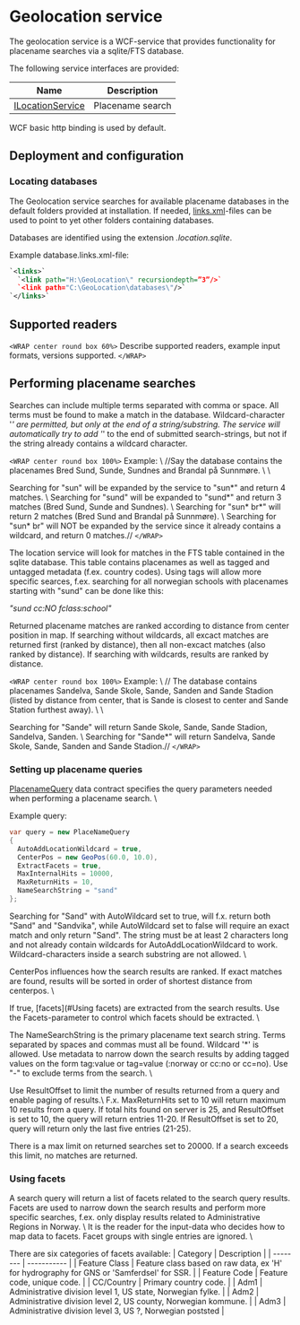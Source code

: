 # Geolocation service

The geolocation service is a WCF-service that provides functionality for placename searches via a sqlite/FTS database. 

The following service interfaces are provided:

 | Name                                                                               | Description      | 
 | ----                                                                               | -----------      | 
 | [ILocationService](http://support.teleplanglobe.com/MariaGDKDoc/html/8BEE5ECE.htm) | Placename search | 


WCF basic http binding is used by default.

## Deployment and configuration


### Locating databases

The Geolocation service searches for available placename databases in the default folders provided at installation. If needed, [links.xml](./../../../maps/config/links)-files can be used to point to yet other folders containing databases.

Databases are identified using the extension *.location.sqlite*.

Example database.links.xml-file:

```xml
`<links>`
  `<link path="H:\GeoLocation\" recursiondepth=”3”/>`
  `<link path="C:\GeoLocation\databases\"/>`
`</links>`
```

## Supported readers

`<WRAP center round box 60%>`
Describe supported readers, example input formats, versions supported.
`</WRAP>`


## Performing placename searches

Searches can include multiple terms separated with comma or space. All terms must be found to make a match in the database.
Wildcard-character '*' are permitted, but only at the end of a string/substring. The service will automatically try to add '*' to the end of submitted search-strings, but not if the string already contains a wildcard character.

`<WRAP center round box 100%>`
Example: \\
//Say the database contains the placenames Bred Sund, Sunde, Sundnes and Brandal på Sunnmøre. \\ \\

Searching for "sun" will be expanded by the service to "sun*" and return 4 matches. \\
Searching for "sund" will be expanded to "sund*" and return 3 matches (Bred Sund, Sunde and Sundnes). \\
Searching for "sun* br*" will return 2 matches (Bred Sund and Brandal på Sunnmøre). \\
Searching for "sun* br" will NOT be expanded by the service since it already contains a wildcard, and return 0 matches.//
`</WRAP>`

The location service will look for matches in the FTS table contained in the sqlite database. This table contains placenames as well as tagged and untagged metadata (f.ex. country codes). Using tags will allow more specific searces, f.ex. searching for all norwegian schools with placenames starting with "sund" can be done like this:

*"sund cc:NO fclass:school"*

Returned placename matches are ranked according to distance from center position in map. If searching without wildcards, all excact matches are returned first (ranked by distance), then all non-excact matches (also ranked by distance). If searching with wildcards, results are ranked by distance.

`<WRAP center round box 100%>`
Example: \\
// The database contains placenames Sandelva, Sande Skole, Sande, Sanden and Sande Stadion (listed by distance from center, that is Sande is closest to center and Sande Station furthest away). \\ \\

Searching for "Sande" will return Sande Skole, Sande, Sande Stadion, Sandelva, Sanden. \\
Searching for "Sande*" will return Sandelva, Sande Skole, Sande, Sanden and Sande Stadion.//
`</WRAP>` 

### Setting up placename queries

[PlacenameQuery](http://support.teleplanglobe.com/MariaGDKDoc/html/76C14EAC.htm) data contract specifies the query parameters needed when performing a placename search. \\

Example query:

```csharp
var query = new PlaceNameQuery
{
  AutoAddLocationWildcard = true,
  CenterPos = new GeoPos(60.0, 10.0),
  ExtractFacets = true,
  MaxInternalHits = 10000,
  MaxReturnHits = 10,
  NameSearchString = "sand"
};
```

Searching for "Sand" with AutoWildcard set to true, will f.x. return both "Sand" and "Sandvika", while AutoWildcard set to false will require an exact match and only return "Sand". The string must be at least 2 characters long and not already contain wildcards for AutoAddLocationWildcard to work. Wildcard-characters inside a search substring are not allowed. \\

CenterPos influences how the search results are ranked. If exact matches are found, results will be sorted in order of shortest distance from centerpos. \\

If true, [facets](#Using facets) are extracted from the search results. Use the Facets-parameter to control which facets should be extracted. \\

The NameSearchString is the primary placename text search string. Terms separated by spaces and commas must all be found. Wildcard '*' is allowed. Use metadata to narrow down the search results by adding tagged values on the form tag:value or tag=value (:norway or cc:no or cc=no). Use "-" to exclude terms from the search. \\

Use ResultOffset to limit the number of results returned from a query and enable paging of results.\\
F.x. MaxReturnHits set to 10 will return maximum 10 results from a query. If total hits found on server is 25, and ResultOffset is set to 10, the query will return entries 11-20. If ResultOffset is set to 20, query will return only the last five entries (21-25).

There is a max limit on returned searches set to 20000. If a search exceeds this limit, no matches are returned.

### Using facets

A search query will return a list of facets related to the search query results. Facets are used to narrow down the search results and perform more specific searches, f.ex. only display results related to Administrative Regions in Norway. \\
It is the reader for the input-data who decides how to map data to facets. Facet groups with single entries are ignored. \\

There are six categories of facets available:
 | Category      | Description                                                                              | 
 | --------      | -----------                                                                              | 
 | Feature Class | Feature class based on raw data, ex 'H' for hydrography for GNS or 'Samferdsel' for SSR. | 
 | Feature Code  | Feature code, unique code.                                                               | 
 | CC/Country    | Primary country code.                                                                    | 
 | Adm1          | Administrative division level 1, US state, Norwegian fylke.                              | 
 | Adm2          | Administrative division level 2, US county, Norwegian kommune.                           | 
 | Adm3          | Administrative division level 3, US ?, Norwegian poststed                                | 

